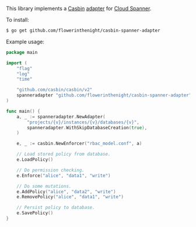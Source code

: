 This library implements a [Casbin](https://casbin.io/) [adapter](https://casbin.io/docs/adapters) for [Cloud Spanner](https://cloud.google.com/spanner).

To install:

```sh
$ go get github.com/flowerinthenight/casbin-spanner-adapter
```

Example usage:

```go
package main

import (
    "flag"
    "log"
    "time"

    "github.com/casbin/casbin/v2"
    spanneradapter "github.com/flowerinthenight/casbin-spanner-adapter"
)

func main() {
    a, _ := spanneradapter.NewAdapter(
        "projects/{v}/instances/{v}/databases/{v}",
        spanneradapter.WithSkipDatabaseCreation(true),
    )

    e, _ := casbin.NewEnforcer("rbac_model.conf", a)

    // Load stored policy from database.
    e.LoadPolicy()

    // Do permission checking.
    e.Enforce("alice", "data1", "write")

    // Do some mutations.
    e.AddPolicy("alice", "data2", "write")
    e.RemovePolicy("alice", "data1", "write")

    // Persist policy to database.
    e.SavePolicy()
}
```
